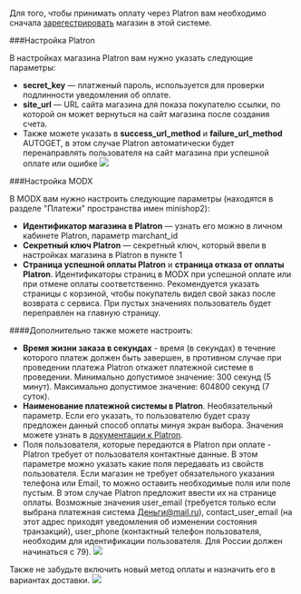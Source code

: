Для того, чтобы принимать оплату через Platron вам необходимо сначала [зарегестрировать][1] магазин в этой системе.

###Настройка Platron

В настройках магазина Platron вам нужно указать следующие параметры:

* **secret_key** — платженый пароль, используется для проверки подлинности уведомления об оплате.
* **site_url** — URL сайта магазина для показа покупателю ссылки, по которой он может вернуться на сайт магазина после создания счета.
* Также можете указать в **success_url_method** и **failure_url_method** AUTOGET, в этом случае Platron автоматически будет перенаправлять пользователя на сайт магазина при успешной оплате или ошибке
[![](http://file.modx.pro/files/7/1/7/71711801cfdc221a42bdb30420efc00cs.jpg)](http://file.modx.pro/files/7/1/7/71711801cfdc221a42bdb30420efc00c.png)

###Настройка MODX

В MODX вам нужно настроить следующие параметры (находятся в разделе "Платежи" пространства имен minishop2):

* **Идентификатор магазина в Platron** — узнать его можно в личном кабинете Platron, параметр marchant_id
* **Секретный ключ Platron** — секретный ключ, который ввели в настройках магазина в Platron в пункте 1
* **Страница успешной оплаты Platron** и **страница отказа от оплаты Platron**. Идентификаторы страниц в MODX при успешной оплате или при отмене оплаты соответственно. Рекомендуется указать страницы с корзиной, чтобы покупатель видел свой заказ после возврата с сервиса. При пустых значениях пользователь будет переправлен на главную страницу.

####Дополнительно также можете настроить:

* **Время жизни заказа в секундах** - время (в секундах) в течение которого платеж должен быть завершен, в противном случае при проведении платежа Platron откажет платежной системе в проведении. Минимально допустимое значение: 300 секунд (5 минут). Максимально допустимое значение: 604800 секунд (7 суток).
* **Наименование платежной системы в Platron**. Необязательный параметр. Если его указать, то пользователю будет сразу предложен данный способ оплаты минуя экран выбора. Значения можете узнать в [документации к Platron][2].
* Поля пользователя, которые передаются в Platron при оплате - Platron требует от пользователя контактные данные. В этом параметре можно указать какие поля передавать из свойств пользователя. Если магазин не требует обязательного указания телефона или Email, то можно оставить необходимые поля или поле пустым. В этом случае Platron предложит ввести их на странице оплаты. Возможные значения user_email (требуется только если выбрана платежная система Деньги@mail.ru), contact_user_email (на этот адрес приходят уведомления об изменении состояния транзакций), user_phone (контактный телефон пользователя, необходим для идентификации пользователя. Для России должен начинаться с 79).
[![](http://file.modx.pro/files/3/1/a/31a602fe1a8c96ce786dba8fb69d55cas.jpg)](http://file.modx.pro/files/3/1/a/31a602fe1a8c96ce786dba8fb69d55ca.png)

Также не забудьте включить новый метод оплаты и назначить его в вариантах доставки.
[![](http://file.modx.pro/files/b/c/2/bc2e13f247f84a5a2f9944d91f72f66bs.jpg)](http://file.modx.pro/files/b/c/2/bc2e13f247f84a5a2f9944d91f72f66b.png)

[1]: https://www.platron.ru/join.php "Регистрация магазина в сиситеме Platron"
[2]: https://www.platron.ru/PlatronAPI.pdf "Техническое описание (API) системы Platron"
